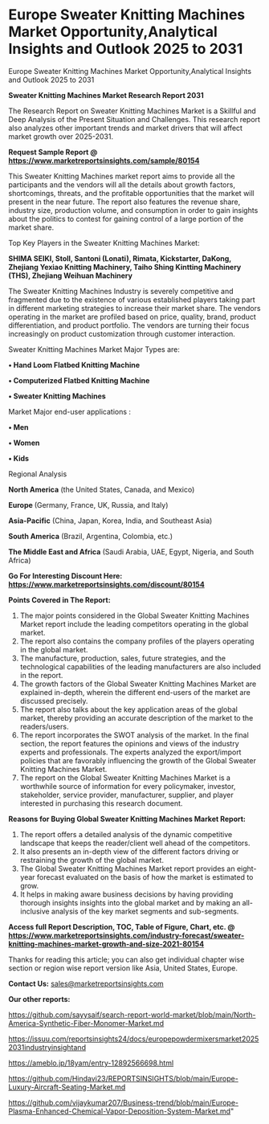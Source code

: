 # Europe Sweater Knitting Machines Market Opportunity,Analytical Insights and Outlook 2025 to 2031
Europe Sweater Knitting Machines Market Opportunity,Analytical Insights and Outlook 2025 to 2031

<strong>Sweater Knitting Machines Market Research Report 2031</strong>

The Research Report on Sweater Knitting Machines Market is a Skillful and Deep Analysis of the Present Situation and Challenges. This research report also analyzes other important trends and market drivers that will affect market growth over 2025-2031.

<strong>Request Sample Report @ <a href=https://www.marketreportsinsights.com/sample/80154>https://www.marketreportsinsights.com/sample/80154</a></strong>

This Sweater Knitting Machines market report aims to provide all the participants and the vendors will all the details about growth factors, shortcomings, threats, and the profitable opportunities that the market will present in the near future. The report also features the revenue share, industry size, production volume, and consumption in order to gain insights about the politics to contest for gaining control of a large portion of the market share.

Top Key Players in the Sweater Knitting Machines Market:

<strong>SHIMA SEIKI, Stoll, Santoni (Lonati), Rimata, Kickstarter, DaKong, Zhejiang Yexiao Knitting Machinery, Taiho Shing Kintting Machinery (THS), Zhejiang Weihuan Machinery</strong>

The Sweater Knitting Machines Industry is severely competitive and fragmented due to the existence of various established players taking part in different marketing strategies to increase their market share. The vendors operating in the market are profiled based on price, quality, brand, product differentiation, and product portfolio. The vendors are turning their focus increasingly on product customization through customer interaction.

Sweater Knitting Machines Market Major Types are:

<strong>• Hand Loom Flatbed Knitting Machine

• Computerized Flatbed Knitting Machine

• Sweater Knitting Machines</strong>

Market Major end-user applications :

<strong>• Men

• Women

• Kids</strong>

Regional Analysis

</u><strong><b>North America</b></strong> (the United States, Canada, and Mexico)

<strong><b>Europe </b></strong>(Germany, France, UK, Russia, and Italy)

<strong><b>Asia-Pacific</b></strong> (China, Japan, Korea, India, and Southeast Asia)

<strong><b>South America</b></strong> (Brazil, Argentina, Colombia, etc.)

<strong><b>The Middle East and Africa</b></strong> (Saudi Arabia, UAE, Egypt, Nigeria, and South Africa)

<strong>Go For Interesting Discount Here: <a href=https://www.marketreportsinsights.com/discount/80154>https://www.marketreportsinsights.com/discount/80154</a></strong>

<strong>Points Covered in The Report:</strong>
<ol>
  <li>The major points considered in the Global Sweater Knitting Machines Market report include the leading competitors operating in the global market.</li>
  <li>The report also contains the company profiles of the players operating in the global market.</li>
  <li>The manufacture, production, sales, future strategies, and the technological capabilities of the leading manufacturers are also included in the report.</li>
  <li>The growth factors of the Global Sweater Knitting Machines Market are explained in-depth, wherein the different end-users of the market are discussed precisely.</li>
  <li>The report also talks about the key application areas of the global market, thereby providing an accurate description of the market to the readers/users.</li>
  <li>The report incorporates the SWOT analysis of the market. In the final section, the report features the opinions and views of the industry experts and professionals. The experts analyzed the export/import policies that are favorably influencing the growth of the Global Sweater Knitting Machines Market.</li>
  <li>The report on the Global Sweater Knitting Machines Market is a worthwhile source of information for every policymaker, investor, stakeholder, service provider, manufacturer, supplier, and player interested in purchasing this research document.</li>
</ol>
<strong>Reasons for Buying Global Sweater Knitting Machines Market Report:</strong>

<ol>
  <li>The report offers a detailed analysis of the dynamic competitive landscape that keeps the reader/client well ahead of the competitors.</li>
  <li>It also presents an in-depth view of the different factors driving or restraining the growth of the global market.</li>
  <li>The Global Sweater Knitting Machines Market report provides an eight-year forecast evaluated on the basis of how the market is estimated to grow.</li>
  <li>It helps in making aware business decisions by having providing thorough insights insights into the global market and by making an all-inclusive analysis of the key market segments and sub-segments.</li>
</ol>
<strong>Access full Report Description, TOC, Table of Figure, Chart, etc. @ <a href=https://www.marketreportsinsights.com/industry-forecast/sweater-knitting-machines-market-growth-and-size-2021-80154>https://www.marketreportsinsights.com/industry-forecast/sweater-knitting-machines-market-growth-and-size-2021-80154</a></strong>


Thanks for reading this article; you can also get individual chapter wise section or region wise report version like Asia, United States, Europe.

<strong>Contact Us:</strong>
sales@marketreportsinsights.com

<strong>Our other reports:</strong>

<a href=https://github.com/sayysaif/search-report-world-market/blob/main/North-America-Synthetic-Fiber-Monomer-Market.md>https://github.com/sayysaif/search-report-world-market/blob/main/North-America-Synthetic-Fiber-Monomer-Market.md</a>

<a href=https://issuu.com/reportsinsights24/docs/europepowdermixersmarket20252031industryinsightand>https://issuu.com/reportsinsights24/docs/europepowdermixersmarket20252031industryinsightand</a>

<a href=https://ameblo.jp/18yam/entry-12892566698.html>https://ameblo.jp/18yam/entry-12892566698.html</a>

<a href=https://github.com/Hindavi23/REPORTSINSIGHTS/blob/main/Europe-Luxury-Aircraft-Seating-Market.md>https://github.com/Hindavi23/REPORTSINSIGHTS/blob/main/Europe-Luxury-Aircraft-Seating-Market.md</a>

<a href=https://github.com/vijaykumar207/Business-trend/blob/main/Europe-Plasma-Enhanced-Chemical-Vapor-Deposition-System-Market.md>https://github.com/vijaykumar207/Business-trend/blob/main/Europe-Plasma-Enhanced-Chemical-Vapor-Deposition-System-Market.md</a>"
